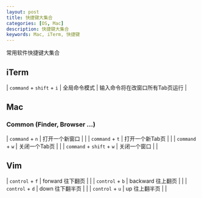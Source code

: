 ```yaml
---
layout: post
title: 快捷键大集合
categories: [OS, Mac]
description: 快捷键大集合
keywords: Mac, iTerm, 快捷键
---
```



常用软件快捷键大集合

## iTerm

| `command` + `shift` + `i` | 全局命令模式 | 输入命令将在改窗口所有Tab页运行 |

## Mac
### Common (Finder, Browser ...)

| `command` + `n` | 打开一个新窗口 | |
| `command` + `t` | 打开一个新Tab页 | |
| `command` + `w` | 关闭一个Tab页 | |
| `command` + `shift` + `w` | 关闭一个窗口 | |

## Vim

| `control` + `f` | forward 往下翻页 | |
| `control` + `b` | backward 往上翻页 | |
| `control` + `d` | down 往下翻半页 | |
| `control` + `u` | up 往上翻半页 | |

